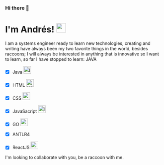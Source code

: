 ### Hi there 👋

<!--
**Andres-GMP/Andres-GMP** is a ✨ _special_ ✨ repository because its `README.md` (this file) appears on your GitHub profile.

Here are some ideas to get you started:

- 🔭 I’m currently working on ...
- 🌱 I’m currently learning ...
- 👯 I’m looking to collaborate on ...
- 🤔 I’m looking for help with ...
- 💬 Ask me about ...
- 📫 How to reach me: ...
- 😄 Pronouns: ...
- ⚡ Fun fact: ...
-->

# I'm Andrés!  <a href="https://emoji.gg/emoji/2187-raccoonroll"><img src="https://cdn3.emoji.gg/emojis/2187-raccoonroll.gif" width="30px" height="30px" alt="raccoonroll"></a>

I am a systems engineer ready to learn new technologies, creating and writing have always been my two favorite things in the world, besides raccoons; I will always be interested in anything that is innovative so I want to learn, so far I have stopped to learn: 
JAVA

 - [x] Java <a href="https://emoji.gg/emoji/java"><img src="https://cdn3.emoji.gg/emojis/java.png" width="24px" height="24px" alt="java"></a>
 
 - [x] HTML  <a href="https://emoji.gg/emoji/HTML"><img src="https://cdn3.emoji.gg/emojis/HTML.png" width="24px" height="24px" alt="HTML"></a>

 

 - [x] CSS <a href="https://emoji.gg/emoji/8517-css"><img src="https://cdn3.emoji.gg/emojis/8517-css.png" width="24px" height="24px" alt="css"></a>

 

 - [x] JavaSacript <a href="https://emoji.gg/emoji/3203-javascript"><img src="https://cdn3.emoji.gg/emojis/3203-javascript.png" width="24px" height="24px" alt="javascript"></a>

 
 

 - [x] GO <a href="https://emoji.gg/emoji/3203-reactjs"><img src="https://seeklogo.com/images/G/go-logo-046185B647-seeklogo.com.png" width="24px" height="24px" alt="reactjs"></a>
 
 - [x] ANTLR4 <a href="https://emoji.gg/emoji/3203-reactjs"><img src="https://imgs.search.brave.com/tp8iZ9QxDgKxe-wt5OAJ0-_A_2r0cyVTkqQqm57XGJ0/rs:fit:256:256:1/g:ce/aHR0cHM6Ly9yYXcu/Z2l0aHVidXNlcmNv/bnRlbnQuY29tL21p/a2UtbGlzY2hrZS92/c2NvZGUtYW50bHI0/L21hc3Rlci9taXNj/L2FudGxyLWxvZ28u/cG5n" width="24px" height="2|4px" alt="reactjs"></a>

 
 

 - [x] ReactJS <a href="https://emoji.gg/emoji/3203-reactjs"><img src="https://cdn3.emoji.gg/emojis/3203-reactjs.png" width="24px" height="24px" alt="reactjs"></a>

 I'm looking to collaborate with you, be a raccoon with me.
